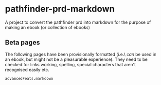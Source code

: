 pathfinder-prd-markdown
=======================

A project to convert the pathfinder prd into markdown for the purpose of making an ebook (or collection of ebooks)

Beta pages
----------

The following pages have been provisionally formatted (i.e.\ *can* be used in an ebook, but might not be a pleasurable experience). They need to be checked for links working, spelling, special characters that aren't recognised easily etc.

    advancedFeats.markdown
